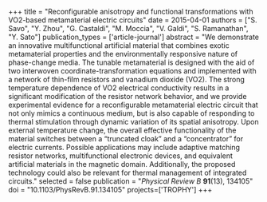 +++
title = "Reconfigurable anisotropy and functional transformations with VO2-based metamaterial electric circuits"
date = 2015-04-01
authors = ["S. Savo", "Y. Zhou", "G. Castaldi", "M. Moccia", "V. Galdi", "S. Ramanathan", "Y. Sato"]
publication_types = ['article-journal']
abstract = "We demonstrate an innovative multifunctional artificial material that combines exotic metamaterial properties and the environmentally responsive nature of phase-change media. The tunable metamaterial is designed with the aid of two interwoven coordinate-transformation equations and implemented with a network of thin-film resistors and vanadium dioxide (VO2). The strong temperature dependence of VO2 electrical conductivity results in a significant modification of the resistor network behavior, and we provide experimental evidence for a reconfigurable metamaterial electric circuit that not only mimics a continuous medium, but is also capable of responding to thermal stimulation through dynamic variation of its spatial anisotropy. Upon external temperature change, the overall effective functionality of the material switches between a “truncated cloak” and a “concentrator” for electric currents. Possible applications may include adaptive matching resistor networks, multifunctional electronic devices, and equivalent artificial materials in the magnetic domain. Additionally, the proposed technology could also be relevant for thermal management of integrated circuits."
selected = false
publication = "*Physical Review B* **91**(13), 134105"
doi = "10.1103/PhysRevB.91.134105"
projects=['TROPHY']
+++
